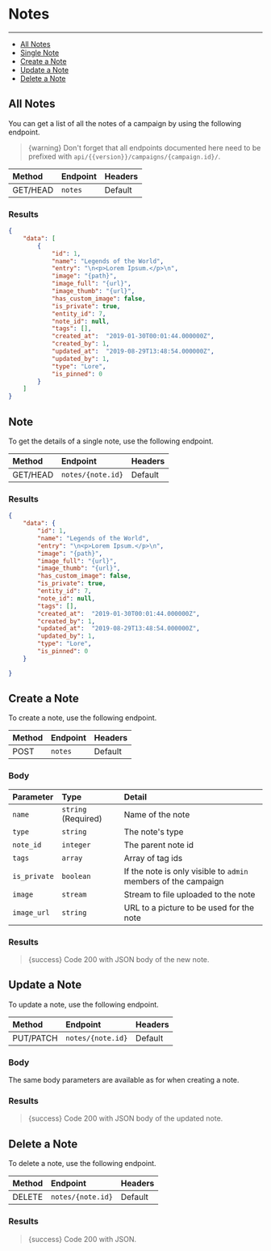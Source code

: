 # Notes

---

- [All Notes](#all-notes)
- [Single Note](#note)
- [Create a Note](#create-note)
- [Update a Note](#update-note)
- [Delete a Note](#delete-note)

<a name="all-notes"></a>
## All Notes

You can get a list of all the notes of a campaign by using the following endpoint.

> {warning} Don't forget that all endpoints documented here need to be prefixed with `api/{{version}}/campaigns/{campaign.id}/`.


| Method | Endpoint| Headers |
| :- |   :-   |  :-  |
| GET/HEAD | `notes` | Default |

### Results
```json
{
    "data": [
        {
            "id": 1,
            "name": "Legends of the World",
            "entry": "\n<p>Lorem Ipsum.</p>\n",
            "image": "{path}",
            "image_full": "{url}",
            "image_thumb": "{url}",
            "has_custom_image": false,
            "is_private": true,
            "entity_id": 7,
            "note_id": null,
            "tags": [],
            "created_at":  "2019-01-30T00:01:44.000000Z",
            "created_by": 1,
            "updated_at":  "2019-08-29T13:48:54.000000Z",
            "updated_by": 1,
            "type": "Lore",
            "is_pinned": 0
        }
    ]
}
```


<a name="note"></a>
## Note

To get the details of a single note, use the following endpoint.

| Method | Endpoint| Headers |
| :- |   :-   |  :-  |
| GET/HEAD | `notes/{note.id}` | Default |

### Results
```json
{
    "data": {
        "id": 1,
        "name": "Legends of the World",
        "entry": "\n<p>Lorem Ipsum.</p>\n",
        "image": "{path}",
        "image_full": "{url}",
        "image_thumb": "{url}",
        "has_custom_image": false,
        "is_private": true,
        "entity_id": 7,
        "note_id": null,
        "tags": [],
        "created_at":  "2019-01-30T00:01:44.000000Z",
        "created_by": 1,
        "updated_at":  "2019-08-29T13:48:54.000000Z",
        "updated_by": 1,
        "type": "Lore",
        "is_pinned": 0
    }

}
```


<a name="create-note"></a>
## Create a Note

To create a note, use the following endpoint.

| Method | Endpoint| Headers |
| :- |   :-   |  :-  |
| POST | `notes` | Default |

### Body

| Parameter | Type | Detail |
| :- |   :-   |  :-  |
| `name` | `string` (Required) | Name of the note |
| `type` | `string` | The note's type |
| `note_id` | `integer` | The parent note id |
| `tags` | `array` | Array of tag ids |
| `is_private` | `boolean` | If the note is only visible to `admin` members of the campaign |
| `image` | `stream` | Stream to file uploaded to the note |
| `image_url` | `string` | URL to a picture to be used for the note |

### Results

> {success} Code 200 with JSON body of the new note.


<a name="update-note"></a>
## Update a Note

To update a note, use the following endpoint.

| Method | Endpoint| Headers |
| :- |   :-   |  :-  |
| PUT/PATCH | `notes/{note.id}` | Default |

### Body

The same body parameters are available as for when creating a note.

### Results

> {success} Code 200 with JSON body of the updated note.


<a name="delete-note"></a>
## Delete a Note

To delete a note, use the following endpoint.

| Method | Endpoint| Headers |
| :- |   :-   |  :-  |
| DELETE | `notes/{note.id}` | Default |

### Results

> {success} Code 200 with JSON.
